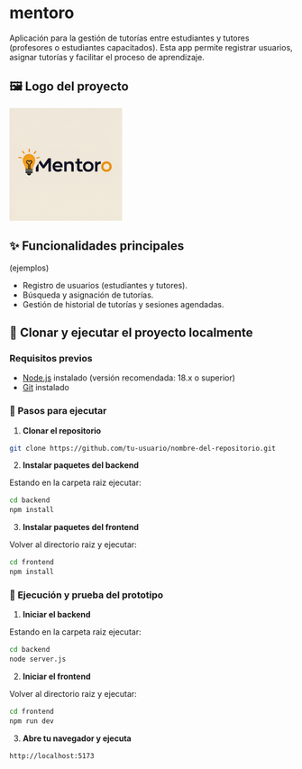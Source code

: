 # mentoro
Aplicación para la gestión de tutorías entre estudiantes y tutores (profesores o estudiantes capacitados). Esta app permite registrar usuarios, asignar tutorías y facilitar el proceso de aprendizaje.

## 🖼️ Logo del proyecto

<img src="frontend/public/mentoro_logo.jpg" alt="Logo de Mentoro" width="200"/>

## ✨ Funcionalidades principales

(ejemplos)

- Registro de usuarios (estudiantes y tutores).
- Búsqueda y asignación de tutorías.
- Gestión de historial de tutorías y sesiones agendadas.

## 🚀 Clonar y ejecutar el proyecto localmente

### Requisitos previos

- [Node.js](https://nodejs.org/) instalado (versión recomendada: 18.x o superior)
- [Git](https://git-scm.com/) instalado

### 🔧 Pasos para ejecutar

1. **Clonar el repositorio**

```bash
git clone https://github.com/tu-usuario/nombre-del-repositorio.git
```

2. **Instalar paquetes del backend**

Estando en la carpeta raiz ejecutar:

```bash
cd backend
npm install
```

3. **Instalar paquetes del frontend**

Volver al directorio raiz y ejecutar:

```bash
cd frontend
npm install
```

### 🧪 Ejecución y prueba del prototipo

1. **Iniciar el backend**

Estando en la carpeta raiz ejecutar:

```bash
cd backend
node server.js
```

2. **Iniciar el frontend**

Volver al directorio raiz y ejecutar:

```bash
cd frontend
npm run dev
```

3. **Abre tu navegador y ejecuta**

```bash
http://localhost:5173
```
